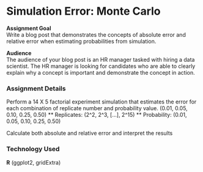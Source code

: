 # Simulation Error: Monte Carlo
**Assignment Goal**<br>
Write a blog post that demonstrates the concepts of absolute error and relative error when estimating probabilities from simulation.

**Audience**<br>
The audience of your blog post is an HR manager tasked with hiring a data scientist. The HR manager is looking for candidates who are able to clearly explain why a concept is important and demonstrate the concept in action.

### Assignment Details
Perform a 14 X 5 factorial experiment simulation that estimates the error for each combination of replicate number and probability value. (0.01, 0.05, 0.10, 0.25, 0.50)
** Replicates:  (2^2, 2^3, […], 2^15) 
** Probability: (0.01, 0.05, 0.10, 0.25, 0.50)

Calculate both absolute and relative error and interpret the results


### Technology Used 
**R** (ggplot2, gridExtra)
